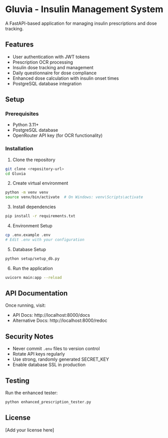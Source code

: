 # Gluvia - Insulin Management System

A FastAPI-based application for managing insulin prescriptions and dose tracking.

## Features

- User authentication with JWT tokens
- Prescription OCR processing
- Insulin dose tracking and management
- Daily questionnaire for dose compliance
- Enhanced dose calculation with insulin onset times
- PostgreSQL database integration

## Setup

### Prerequisites
- Python 3.11+
- PostgreSQL database
- OpenRouter API key (for OCR functionality)

### Installation

1. Clone the repository
```bash
git clone <repository-url>
cd Gluvia
```

2. Create virtual environment
```bash
python -m venv venv
source venv/bin/activate  # On Windows: venv\Scripts\activate
```

3. Install dependencies
```bash
pip install -r requirements.txt
```

4. Environment Setup
```bash
cp .env.example .env
# Edit .env with your configuration
```

5. Database Setup
```bash
python setup/setup_db.py
```

6. Run the application
```bash
uvicorn main:app --reload
```

## API Documentation

Once running, visit:
- API Docs: http://localhost:8000/docs
- Alternative Docs: http://localhost:8000/redoc

## Security Notes

- Never commit `.env` files to version control
- Rotate API keys regularly
- Use strong, randomly generated SECRET_KEY
- Enable database SSL in production

## Testing

Run the enhanced tester:
```bash
python enhanced_prescription_tester.py
```

## License

[Add your license here]
